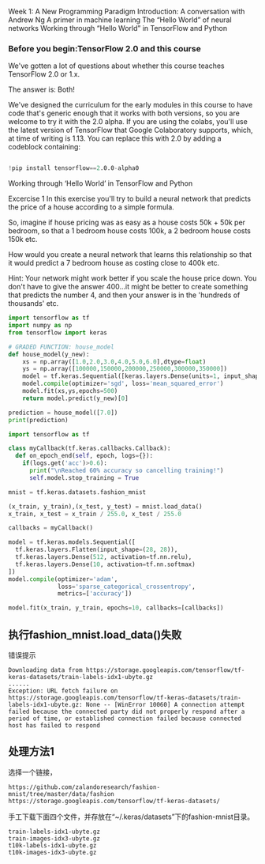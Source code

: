 Week 1: A New Programming Paradigm
Introduction: A conversation with Andrew Ng
A primer in machine learning
The “Hello World” of neural networks
Working through “Hello World” in TensorFlow and Python

### Before you begin:TensorFlow 2.0 and this course

We've gotten a lot of questions about whether this course teaches TensorFlow 2.0 or 1.x.

The answer is: Both!

We've designed the curriculum for the early modules in this course to have code that's generic enough that it works with both versions, so you are welcome to try it with the 2.0 alpha. If you are using the colabs, you'll use the latest version of TensorFlow that Google Colaboratory supports, which, at time of writing is 1.13. You can replace this with 2.0 by adding a codeblock containing:
```s

!pip install tensorflow==2.0.0-alpha0 
```


Working through ‘Hello World’ in TensorFlow and Python






Excercise 1 
In this exercise you'll try to build a neural network that predicts the price of a house according to a simple formula.

So, imagine if house pricing was as easy as a house costs 50k + 50k per bedroom, so that a 1 bedroom house costs 100k, a 2 bedroom house costs 150k etc.

How would you create a neural network that learns this relationship so that it would predict a 7 bedroom house as costing close to 400k etc.

Hint: Your network might work better if you scale the house price down. You don't have to give the answer 400...it might be better to create something that predicts the number 4, and then your answer is in the 'hundreds of thousands' etc.

```python
import tensorflow as tf
import numpy as np
from tensorflow import keras

# GRADED FUNCTION: house_model
def house_model(y_new):
    xs = np.array([1.0,2.0,3.0,4.0,5.0,6.0],dtype=float)
    ys = np.array([100000,150000,200000,250000,300000,350000])
    model = tf.keras.Sequential([keras.layers.Dense(units=1, input_shape=[1])])
    model.compile(optimizer='sgd', loss='mean_squared_error')
    model.fit(xs,ys,epochs=500)
    return model.predict(y_new)[0]

prediction = house_model([7.0])
print(prediction)
```


```python
import tensorflow as tf

class myCallback(tf.keras.callbacks.Callback):
  def on_epoch_end(self, epoch, logs={}):
    if(logs.get('acc')>0.6):
      print("\nReached 60% accuracy so cancelling training!")
      self.model.stop_training = True

mnist = tf.keras.datasets.fashion_mnist

(x_train, y_train),(x_test, y_test) = mnist.load_data()
x_train, x_test = x_train / 255.0, x_test / 255.0

callbacks = myCallback()

model = tf.keras.models.Sequential([
  tf.keras.layers.Flatten(input_shape=(28, 28)),
  tf.keras.layers.Dense(512, activation=tf.nn.relu),
  tf.keras.layers.Dense(10, activation=tf.nn.softmax)
])
model.compile(optimizer='adam',
              loss='sparse_categorical_crossentropy',
              metrics=['accuracy'])

model.fit(x_train, y_train, epochs=10, callbacks=[callbacks])
```



## 执行fashion_mnist.load_data()失败
错误提示

```
Downloading data from https://storage.googleapis.com/tensorflow/tf-keras-datasets/train-labels-idx1-ubyte.gz
......
Exception: URL fetch failure on https://storage.googleapis.com/tensorflow/tf-keras-datasets/train-labels-idx1-ubyte.gz: None -- [WinError 10060] A connection attempt failed because the connected party did not properly respond after a period of time, or established connection failed because connected host has failed to respond
```

## 处理方法1

选择一个链接，
```
https://github.com/zalandoresearch/fashion-mnist/tree/master/data/fashion
https://storage.googleapis.com/tensorflow/tf-keras-datasets/
```
手工下载下面四个文件，并存放在“~/.keras/datasets”下的fashion-mnist目录。
```
train-labels-idx1-ubyte.gz
train-images-idx3-ubyte.gz
t10k-labels-idx1-ubyte.gz
t10k-images-idx3-ubyte.gz
```